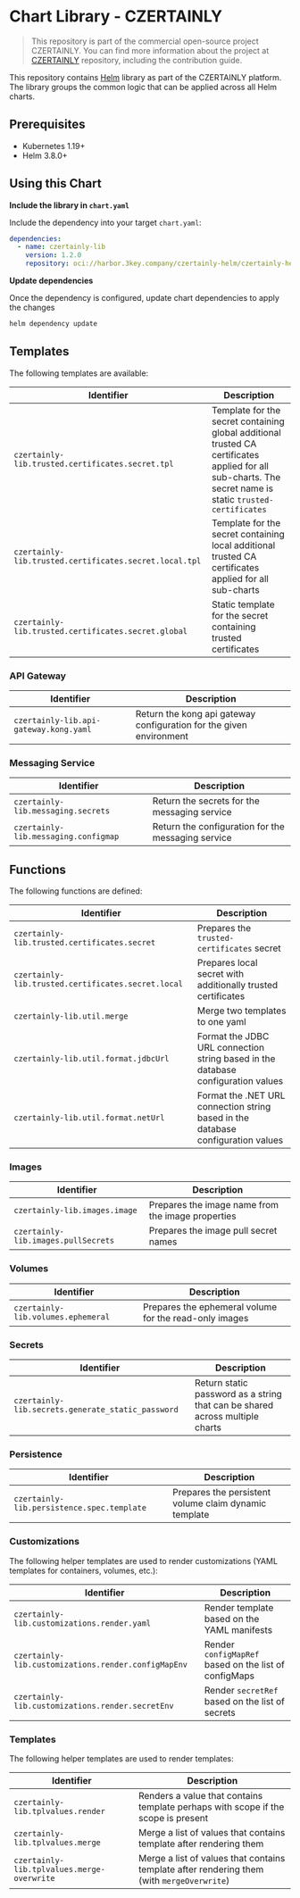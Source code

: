 # Chart Library - CZERTAINLY

> This repository is part of the commercial open-source project CZERTAINLY. You can find more information about the project at [CZERTAINLY](https://github.com/3KeyCompany/CZERTAINLY) repository, including the contribution guide.

This repository contains [Helm](https://helm.sh/) library as part of the CZERTAINLY platform.
The library groups the common logic that can be applied across all Helm charts.

## Prerequisites
- Kubernetes 1.19+
- Helm 3.8.0+

## Using this Chart

**Include the library in `chart.yaml`**

Include the dependency into your target `chart.yaml`:
```yaml
dependencies:
  - name: czertainly-lib
    version: 1.2.0
    repository: oci://harbor.3key.company/czertainly-helm/czertainly-helm
```

**Update dependencies**

Once the dependency is configured, update chart dependencies to apply the changes
```bash
helm dependency update
```

## Templates

The following templates are available:

| Identifier                                             | Description                                                                                                                                               |
|--------------------------------------------------------|-----------------------------------------------------------------------------------------------------------------------------------------------------------|
| `czertainly-lib.trusted.certificates.secret.tpl`       | Template for the secret containing global additional trusted CA certificates applied for all sub-charts. The secret name is static `trusted-certificates` |
| `czertainly-lib.trusted.certificates.secret.local.tpl` | Template for the secret containing local additional trusted CA certificates applied for all sub-charts                                                    |
| `czertainly-lib.trusted.certificates.secret.global`    | Static template for the secret containing trusted certificates                                                                                            |

### API Gateway

| Identifier                             | Description                                                         |
|----------------------------------------|---------------------------------------------------------------------|
| `czertainly-lib.api-gateway.kong.yaml` | Return the kong api gateway configuration for the given environment |

### Messaging Service

| Identifier                           | Description                                        |
|--------------------------------------|----------------------------------------------------|
| `czertainly-lib.messaging.secrets`   | Return the secrets for the messaging service       |
| `czertainly-lib.messaging.configmap` | Return the configuration for the messaging service |

## Functions

The following functions are defined:

| Identifier                                         | Description                                                                      |
|----------------------------------------------------|----------------------------------------------------------------------------------|
| `czertainly-lib.trusted.certificates.secret`       | Prepares the `trusted-certificates` secret                                       |
| `czertainly-lib.trusted.certificates.secret.local` | Prepares local secret with additionally trusted certificates                     |
| `czertainly-lib.util.merge`                        | Merge two templates to one yaml                                                  |
| `czertainly-lib.util.format.jdbcUrl`               | Format the JDBC URL connection string based in the database configuration values |
| `czertainly-lib.util.format.netUrl`                | Format the .NET URL connection string based in the database configuration values |

### Images

| Identifier                           | Description                                       |
|--------------------------------------|---------------------------------------------------|
| `czertainly-lib.images.image`        | Prepares the image name from the image properties |
| `czertainly-lib.images.pullSecrets`  | Prepares the image pull secret names              |

### Volumes

| Identifier                         | Description                                            |
|------------------------------------|--------------------------------------------------------|
| `czertainly-lib.volumes.ephemeral` | Prepares the ephemeral volume for the read-only images |

### Secrets

| Identifier                                        | Description                                                                  |
|---------------------------------------------------|------------------------------------------------------------------------------|
| `czertainly-lib.secrets.generate_static_password` | Return static password as a string that can be shared across multiple charts |

### Persistence

| Identifier                                 | Description                                           |
|--------------------------------------------|-------------------------------------------------------|
| `czertainly-lib.persistence.spec.template` | Prepares the persistent volume claim dynamic template |

### Customizations

The following helper templates are used to render customizations (YAML templates for containers, volumes, etc.):

| Identifier                                          | Description                                           |
|-----------------------------------------------------|-------------------------------------------------------|
| `czertainly-lib.customizations.render.yaml`         | Render template based on the YAML manifests           |
| `czertainly-lib.customizations.render.configMapEnv` | Render `configMapRef` based on the list of configMaps |
| `czertainly-lib.customizations.render.secretEnv`    | Render `secretRef` based on the list of secrets       |

### Templates

The following helper templates are used to render templates:

| Identifier                                 | Description                                                                                |
|--------------------------------------------|--------------------------------------------------------------------------------------------|
| `czertainly-lib.tplvalues.render`          | Renders a value that contains template perhaps with scope if the scope is present          |
| `czertainly-lib.tplvalues.merge`           | Merge a list of values that contains template after rendering them                         |
| `czertainly-lib.tplvalues.merge-overwrite` | Merge a list of values that contains template after rendering them (with `mergeOverwrite`) |
